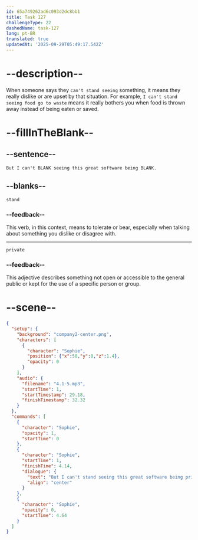 ```yaml
---
id: 65a749262ad6c093d2dc8bb1
title: Task 127
challengeType: 22
dashedName: task-127
lang: pt-BR
translated: true
updatedAt: '2025-09-29T05:49:17.542Z'
---
```


<!-- (Audio) Sophie: But I can't stand seeing this great software being private. -->

# --description--

When someone says they `can't stand seeing` something, it means they really dislike or are upset by that situation. For example, `I can't stand seeing food go to waste` means it really bothers you when food is thrown away instead of being eaten or saved.

# --fillInTheBlank--

## --sentence--

`But I can't BLANK seeing this great software being BLANK.`

## --blanks--

`stand`

### --feedback--

This verb, in this context, means to tolerate or bear, especially when talking about something you dislike or disagree with.

---

`private`

### --feedback--

This adjective describes something not open or accessible to the general public or kept for the use of a specific person or group.

# --scene--

```json
{
  "setup": {
    "background": "company2-center.png",
    "characters": [
      {
        "character": "Sophie",
        "position": {"x":50,"y":0,"z":1.4},
        "opacity": 0
      }
    ],
    "audio": {
      "filename": "4.1-5.mp3",
      "startTime": 1,
      "startTimestamp": 29.18,
      "finishTimestamp": 32.32
    }
  },
  "commands": [
    {
      "character": "Sophie",
      "opacity": 1,
      "startTime": 0
    },
    {
      "character": "Sophie",
      "startTime": 1,
      "finishTime": 4.14,
      "dialogue": {
        "text": "But I can't stand seeing this great software being private.",
        "align": "center"
      }
    },
    {
      "character": "Sophie",
      "opacity": 0,
      "startTime": 4.64
    }
  ]
}
```
